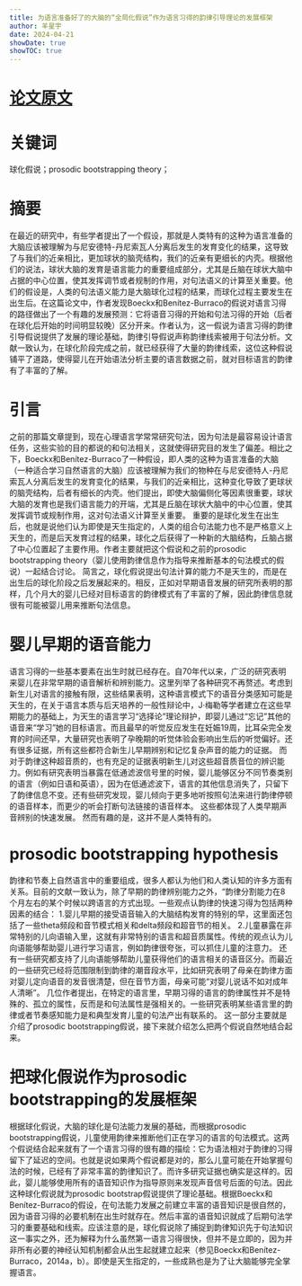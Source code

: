 ```yaml
---
title: 为语言准备好了的大脑的“全局化假说”作为语言习得的韵律引导理论的发展框架
author: 羊星宇
date: 2024-04-21
showDate: true
showTOC: true
---
```


# [论文原文](../Source_Files/2024-04-21-YXY.pdf)
# 关键词
球化假说；prosodic bootstrapping theory；
# 摘要
在最近的研究中，有些学者提出了一个假设，那就是人类特有的这种为语言准备的大脑应该被理解为与尼安德特-丹尼索瓦人分离后发生的发育变化的结果，这导致了与我们的近亲相比，更加球状的脑壳结构，我们的近亲有更细长的内壳。根据他们的说法，球状大脑的发育是语言能力的重要组成部分，尤其是丘脑在球状大脑中占据的中心位置，使其发挥调节或者规制的作用，对句法语义的计算至关重要。他们的假设是，人类的句法语义能力是大脑球化过程的结果，而球化过程主要发生在出生后。在这篇论文中，作者发现Boeckx和Benítez-Burraco的假说对语言习得的路径做出了一个有趣的发展预测：它将语音习得的开始和句法习得的开始（后者在球化后开始的时间明显较晚）区分开来。作者认为，这一假说为语言习得的韵律引导假说提供了发展的理论基础，韵律引导假说声称韵律线索被用于句法分析。文献一致认为，在球化阶段完成之前，就已经获得了大量的韵律线索，这位这种假说铺平了道路，使得婴儿在开始语法分析主要的语言数据之前，就对目标语言的韵律有了丰富的了解。
# 引言
之前的那篇文章提到，现在心理语言学常常研究句法，因为句法是最容易设计语言任务，这些实验的目的都说的和句法相关，这就使得研究目的发生了偏差。相比之下，Boeckx和Benítez-Burraco了一种假设，即人类的这种为语言准备的大脑（一种适合学习自然语言的大脑）应该被理解为我们的物种在与尼安德特人-丹尼索瓦人分离后发生的发育变化的结果，与我们的近亲相比，这种变化导致了更球状的脑壳结构，后者有细长的内壳。他们提出，即使大脑偏侧化等因素很重要，球状大脑的发育也是我们语言能力的开端，尤其是丘脑在球状大脑中的中心位置，使其发挥调节或规制作用，这对句法语义计算至关重要。
重要的是球化发生在出生后，也就是说他们认为即使是天生指定的，人类的组合句法能力也不是严格意义上天生的，而是后天发育过程的结果，球化之后获得了一种新的大脑结构，丘脑占据了中心位置起了主要作用。作者主要就把这个假说和之前的prosodic bootstrapping theory（婴儿使用韵律信息作为指导来推断基本的句法模式的假说）一起结合讨论。
简言之，球化假说提出句法计算的能力不是天生的，而是在出生后的球化阶段之后发展起来的。相反，正如对早期语音发展的研究所表明的那样，几个月大的婴儿已经对目标语言的韵律模式有了丰富的了解，因此韵律信息就很有可能被婴儿用来推断句法信息。
# 婴儿早期的语音能力
语言习得的一些基本要素在出生时就已经存在。自70年代以来，广泛的研究表明来婴儿在非常早期的语音解析和辨别能力。这里列举了各种研究不再赘述。考虑到新生儿对语言的接触有限，这些结果表明，这种语言模式下的语音分类感知可能是天生的，在关于语言本质与后天培养的一般性辩论中，J·梅勒等学者建立在这些早期能力的基础上，为天生的语言学习“选择论”理论辩护，即婴儿通过“忘记”其他的语音来“学习”她的目标语言。而且最早的听觉反应发生在妊娠19周，比耳朵完全发育的时间还早，大量研究也表明了孕晚期的听觉体验会影响出生后的听觉偏好。还有很多证据，所有这些都符合新生儿早期辨别和记忆复杂声音的能力的证据。
而对于韵律这种超音质的，也有充足的证据表明新生儿对这些超音质音位的辨识能力。例如有研究表明当暴露在低通滤波信号里的时候，婴儿能够区分不同节奏类别的语言（例如日语和英语），因为在低通滤波下，语言的其他信息消失了，只留下了韵律信息不变。还有些研究发现，婴儿倾向于更多地听按照句法来进行韵律停顿的语音样本，而更少的听会打断句法链接的语音样本。
这些都体现了人类早期声音辨别的快速发展。
然而有趣的是，这并不是人类特有的。
# prosodic bootstrapping hypothesis
韵律和节奏上自然语言中的重要组成，很多人都认为他们和人类认知的许多方面有关系。目前的文献一致认为，除了早期的韵律辨别能力之外，“韵律分割能力在8个月左右的某个时候以跨语言的方式出现。一些观点认韵律的快速习得为包括两种因素的结合：
1.婴儿早期的接受语音输入的大脑结构发育的特别的早，这里面还包括了一些theta频段和音节模式相关和delta频段和超音节的相关。
2.儿童暴露在非常特别的儿向语输入里，这就有非常特别的语言和超音质属性。传统的观点认为儿向语能够帮助婴儿进行学习语言，例如韵律很夸张，可以抓住儿童的注意力。
还有一些研究都支持了儿向语能够帮助儿童获得他们的语言相关的语音区分。而最近的一些研究已经将范围限制到韵律的潮音段水平，比如研究表明了母亲在韵律方面对婴儿定向语音的发音很清楚，但在音节方面，母亲可能“对婴儿说话不如对成年人清晰”。
几位作者提出，在特定的语言里，早期习得的语言的韵律属性并不是特殊的、孤立的属性，反而是和句法属性是强相关的。一些研究表明某些语言里的韵律或者节奏感知能力是和典型发育儿童的句法产出有联系的。
这一部分主要就是介绍了prosodic bootstrapping假说，接下来就介绍怎么把两个假说自然地结合起来。
# 把球化假说作为prosodic bootstrapping的发展框架
根据球化假说，大脑的球化是句法能力发展的基础，而根据prosodic bootstrapping假说，儿童使用韵律来推断他们正在学习的语言的句法模式。这两个假说结合起来就有了一个语言习得的很有趣的描绘：它为语法相对于韵律的习得留下了延迟的空间。也就是说如果两个假说都是对的，那么儿童可能在开始掌握句法的时候，已经有了非常丰富的韵律知识了。而许多研究证据也确实是这样的。因此，婴儿能够使用所有的语音知识作为指导原则来发现声音信号后面的句法。因此这种球化假说就为prosodic bootstrap假说提供了理论基础。根据Boeckx和Benítez-Burraco的假设，在句法能力发展之前建立丰富的语音知识是很自然的，因为语音习得的必要机制在出生时就存在。然后丰富的语音知识就成了后期句法学习的重要基础和线索。应该注意的是，球化假说除了捕捉到韵律知识先于句法知识这一事实之外，还为解释为什么虽然第一语言习得很快，但并不是立即的，因为并非所有必要的神经认知机制都会从出生起就建立起来（参见Boeckx和Benítez-Burraco，2014a，b）。即使是天生指定的，一些成熟也是为了让大脑能够完全掌握语言。



